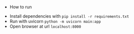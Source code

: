 * How to run
- Install dependencies with `pip install -r requirements.txt`
- Run with uvicorn `python -m uvicorn main:app`
- Open browser at url `localhost:8000`